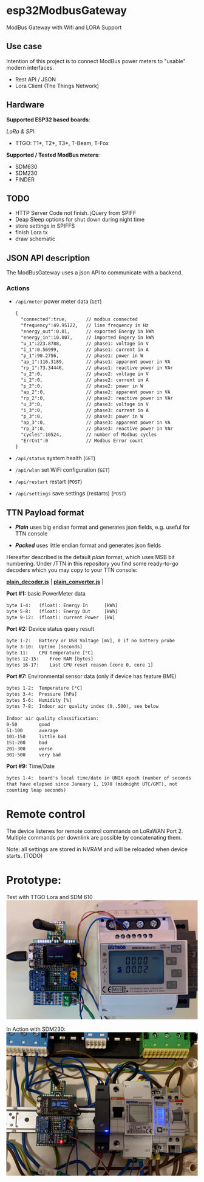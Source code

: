 # esp32ModbusGateway
 ModBus Gateway with Wifi and LORA Support

## Use case

Intention of this project is to connect ModBus power meters to "usable" modern interfaces.
- Rest API / JSON
- Lora Client (The Things Network)

## Hardware

**Supported ESP32 based boards**:

*LoRa & SPI*:
- TTGO: T1*, T2*, T3*, T-Beam, T-Fox

**Supported / Tested ModBus meters**:
- SDM630
- SDM230
- FINDER

## TODO

- HTTP Server Code not finish.  jQuery from SPIFF
- Deap Sleep options for shut down during night time
- store settings in SPIFFS
- finish Lora tx
- draw schematic
  

## JSON API description

The ModBusGateway uses a json API to communicate with a backend.

### Actions

  - `/api/meter` power meter data (`GET`)
    ```
    {
      "connected":true,       // modbus connected
      "frequency":49.95122,   // line frequency in Hz
      "energy_out":0.01,      // exported Energy in kWh
      "energy_in":10.007,     // imported Engery in kWh
      "u_1":223.8788,         // phase1: voltage in V
      "i_1":0.56999,          // phase1: current in A
      "p_1":90.2756,          // phase1: power in W
      "ap_1":116.3189,        // phase1: apparent power in VA
      "rp_1":73.34446,        // phase1: reactive power in VAr
      "u_2":0,                // phase2: voltage in V               
      "i_2":0,                // phase2: current in A
      "p_2":0,                // phase2: power in W
      "ap_2":0,               // phase2: apparent power in VA
      "rp_2":0,               // phase2: reactive power in VAr
      "u_3":0,                // phase3: voltage in V
      "i_3":0,                // phase3: current in A
      "p_3":0,                // phase3: power in W
      "ap_3":0,               // phase3: apparent power in VA
      "rp_3":0,               // phase3: reactive power in VAr
      "cycles":10524,         // number of Modbus cycles
      "ErrCnt":0              // Modbus Error count
    }
    ```

  - `/api/status` system health (`GET`)
  - `/api/wlan` set WiFi configuration (`GET`)
  - `/api/restart` restart (`POST`)
  - `/api/settings` save settings (restarts) (`POST`)


## TTN Payload format

- ***Plain*** uses big endian format and generates json fields, e.g. useful for TTN console

- ***Packed*** uses little endian format and generates json fields

Hereafter described is the default *plain* format, which uses MSB bit numbering. Under /TTN in this repository you find some ready-to-go decoders which you may copy to your TTN console:

[**plain_decoder.js**](src/TTN/plain_decoder.js) | 
[**plain_converter.js**](src/TTN/plain_converter.js) |

**Port #1:** basic PowerMeter data

	byte 1-4:	(float): Energy In      [kWh]
    byte 5-8:   (float): Energy Out     [kWh]
    byte 9-12:  (float): current Power  [kW]

**Port #2:** Device status query result

  	byte 1-2:	Battery or USB Voltage [mV], 0 if no battery probe
	byte 3-10:	Uptime [seconds]
	byte 11: 	CPU temperature [°C]
	bytes 12-15:	Free RAM [bytes]
	bytes 16-17:	Last CPU reset reason [core 0, core 1]

**Port #7:** Environmental sensor data (only if device has feature BME)

	bytes 1-2:	Temperature [°C]
	bytes 3-4:	Pressure [hPa]
	bytes 5-6:	Humidity [%]
	bytes 7-8:	Indoor air quality index (0..500), see below

	Indoor air quality classification:
	0-50		good
	51-100		average
	101-150 	little bad
	151-200 	bad
	201-300 	worse
	301-500 	very bad

**Port #9:** Time/Date

  	bytes 1-4:	board's local time/date in UNIX epoch (number of seconds that have elapsed since January 1, 1970 (midnight UTC/GMT), not counting leap seconds) 


# Remote control

The device listenes for remote control commands on LoRaWAN Port 2. Multiple commands per downlink are possible by concatenating them.

Note: all settings are stored in NVRAM and will be reloaded when device starts.
(TODO)
	

# Prototype:

Test with TTGO Lora and SDM 610
<img src="Img/ModBusGatewayProto2.jpg">

In Action with SDM230:
<img src="Img/MBGatewayInAction.jpg">




